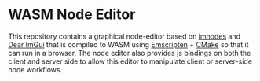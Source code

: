 # WASM Node Editor

This repository contains a graphical node-editor based on [imnodes](https://github.com/Nelarius/imnodes "A small, dependency-free node editor for dear imgui") and [Dear ImGui](https://github.com/ocornut/imgui "Dear ImGui: Bloat-free Graphical User interface for C++ with minimal dependencies") that is compiled to WASM using [Emscripten](https://github.com/emscripten-core/emsdk "Emscripten SDK") + [CMake](https://cmake.org/ "CMake is an open-source, cross-platform family of tools designed to build, test and package software") so that it can run in a browser. The node editor also provides js bindings on both the client and server side to allow this editor to manipulate client or server-side node workflows.
